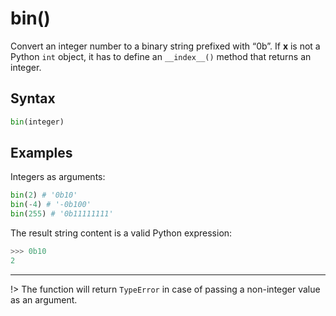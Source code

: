 # bin()
Convert an integer number to a binary string prefixed with “0b”. If **x** is not a Python `int` object, it has to define an `__index__()` method that returns an integer.

## Syntax
```python
bin(integer)
```

## Examples
Integers as arguments:
```python
bin(2) # '0b10'
bin(-4) # '-0b100'
bin(255) # '0b11111111'
```

The result string content is a valid Python expression:
```python
>>> 0b10
2
```
---
!> The function will return `TypeError` in case of passing a non-integer value as an argument.